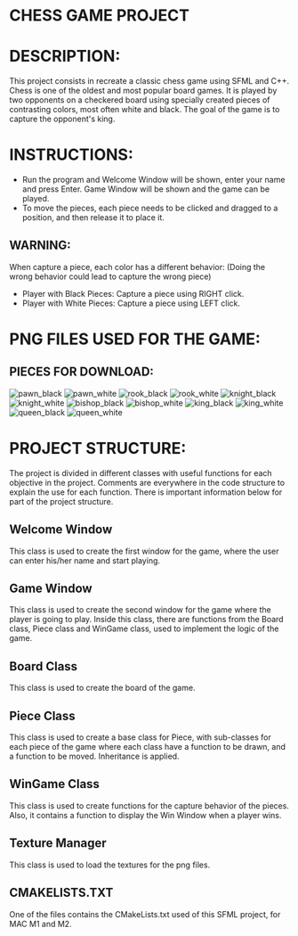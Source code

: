 # CHESS GAME PROJECT

# DESCRIPTION:
This project consists in recreate a classic chess game using SFML and C++. Chess is one of the oldest and most popular board games. It is played by two opponents on a checkered board using specially created pieces of contrasting colors, most often white and black. The goal of the game is to capture the opponent's king.

# INSTRUCTIONS:
- Run the program and Welcome Window will be shown, enter your name and press Enter. Game Window will be shown and the game can be played.
- To move the pieces, each piece needs to be clicked and dragged to a position, and then release it to place it.

## WARNING:
When capture a piece, each color has a different behavior: (Doing the wrong behavior could lead to capture the wrong piece)

- Player with Black Pieces: Capture a piece using RIGHT click.
- Player with White Pieces: Capture a piece using LEFT click.

# PNG FILES USED FOR THE GAME:
## PIECES FOR DOWNLOAD:
![pawn_black](https://github.com/juanpostiglione/Chess-Game/assets/128395993/163b578b-e4a2-4f13-97c0-89b3e9b83afd)
![pawn_white](https://github.com/juanpostiglione/Chess-Game/assets/128395993/55cf58c7-50b0-4c0e-97cd-7a7912dd0b7e)
![rook_black](https://github.com/juanpostiglione/Chess-Game/assets/128395993/dbebe6a1-1d2a-4125-8de2-341a5fae598f)
![rook_white](https://github.com/juanpostiglione/Chess-Game/assets/128395993/5dc0aaa8-7376-4e03-915b-9523ae686420)
![knight_black](https://github.com/juanpostiglione/Chess-Game/assets/128395993/62a169bd-5846-4419-8660-1c7d1bc0e611)
![knight_white](https://github.com/juanpostiglione/Chess-Game/assets/128395993/94257edd-f187-437f-9a94-4fd819fa46b7)
![bishop_black](https://github.com/juanpostiglione/Chess-Game/assets/128395993/a8821932-cdab-4310-b62b-7fd786c067e5)
![bishop_white](https://github.com/juanpostiglione/Chess-Game/assets/128395993/f7438bba-6ec0-49e8-84dc-eecf10367f58)
![king_black](https://github.com/juanpostiglione/Chess-Game/assets/128395993/d3a6aba2-e4b9-4595-8763-7e754dd2691f)
![king_white](https://github.com/juanpostiglione/Chess-Game/assets/128395993/5e2c5b61-c600-4715-a249-6bea8e29bda6)
![queen_black](https://github.com/juanpostiglione/Chess-Game/assets/128395993/21480464-aedb-46c6-91b8-cbaf97912025)
![queen_white](https://github.com/juanpostiglione/Chess-Game/assets/128395993/812dafc6-3dd8-4711-aa22-ccee3d855c48)

# PROJECT STRUCTURE:
The project is divided in different classes with useful functions for each objective in the project. Comments are everywhere in the code structure to explain the use for each function. There is important information below for part of the project structure.

## Welcome Window
This class is used to create the first window for the game, where the user can enter his/her name and start playing.

## Game Window
This class is used to create the second window for the game where the player is going to play. Inside this class, there are functions from the Board class, Piece class and WinGame class, used to implement the logic of the game.

## Board Class
This class is used to create the board of the game.

## Piece Class
This class is used to create a base class for Piece, with sub-classes for each piece of the game where each class have a function to be drawn, and a function to be moved. Inheritance is applied.

## WinGame Class
This class is used to create functions for the capture behavior of the pieces. Also, it contains a function to display the Win Window when a player wins.

## Texture Manager
This class is used to load the textures for the png files.

## CMAKELISTS.TXT
One of the files contains the CMakeLists.txt used of this SFML project, for MAC M1 and M2.















